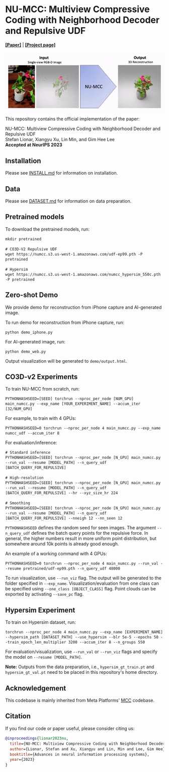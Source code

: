 # NU-MCC: Multiview Compressive Coding with Neighborhood Decoder and Repulsive UDF

[**[Paper]**](https://arxiv.org/abs/2307.09112) | [**[Project page]**](https://numcc.github.io/)

![teaser](media/animation.gif "teaser")

This repository contains the official implementation of the paper:

NU-MCC: Multiview Compressive Coding with Neighborhood Decoder and Repulsive UDF  
Stefan Lionar, Xiangyu Xu, Lin Min, and Gim Hee Lee   
**Accepted at NeurIPS 2023**  


## Installation
Please see [INSTALL.md](INSTALL.md) for information on installation.


## Data
Please see [DATASET.md](DATASET.md) for information on data preparation.

## Pretrained models

To download the pretrained models, run:

```
mkdir pretrained

# CO3D-V2 Repulsive UDF
wget https://numcc.s3.us-west-1.amazonaws.com/udf-ep99.pth -P pretrained

# Hypersim
wget https://numcc.s3.us-west-1.amazonaws.com/numcc_hypersim_550c.pth -P pretrained
```

## Zero-shot Demo

We provide demo for reconstruction from iPhone capture and AI-generated image.

To run demo for reconstruction from iPhone capture, run:

```
python demo_iphone.py
```

For AI-generated image, run:

```
python demo_web.py
```

Output visualization will be generated to `demo/output.html`.


## CO3D-v2 Experiments

To train NU-MCC from scratch, run:
```
PYTHONHASHSEED=[SEED] torchrun --nproc_per_node [NUM_GPU] main_numcc.py --exp_name [YOUR_EXPERIMENT_NAME] --accum_iter [32/NUM_GPU]
```

For example, to train with 4 GPUs:

```
PYTHONHASHSEED=0 torchrun --nproc_per_node 4 main_numcc.py --exp_name numcc_udf --accum_iter 8
```

For evaluation/inference:

```
# Standard inference
PYTHONHASHSEED=[SEED] torchrun --nproc_per_node [N_GPU] main_numcc.py --run_val --resume [MODEL_PATH] --n_query_udf [BATCH_QUERY_FOR_REPULSIVE]

# High-resolution
PYTHONHASHSEED=[SEED] torchrun --nproc_per_node [N_GPU] main_numcc.py --run_val --resume [MODEL_PATH] --n_query_udf [BATCH_QUERY_FOR_REPULSIVE] --hr --xyz_size_hr 224

# Smoothing
PYTHONHASHSEED=[SEED] torchrun --nproc_per_node [N_GPU] main_numcc.py --run_val --resume [MODEL_PATH] --n_query_udf [BATCH_QUERY_FOR_REPULSIVE] --nneigh 12 --nn_seen 12
```

`PYTHONHASHSEED` defines the random seed for seen images. The argument `--n_query_udf` defines the batch query points for the repulsive force. In general, the higher numbers result in more uniform point distribution, but somewhere around 10k points is already good enough. 

An example of a working command with 4 GPUs:

```
PYTHONHASHSEED=0 torchrun --nproc_per_node 4 main_numcc.py --run_val --resume pretrained/udf-ep99.pth --n_query_udf 48000
```

To run visualization, use `--run_viz` flag. The output will be generated to the folder specified in `--exp_name`. Visualization/evaluation from one class can be specified using `--one_class [OBJECT_CLASS]` flag. Point clouds can be exported by activating `--save_pc` flag.


## Hypersim Experiment

To train on Hypersim dataset, run:

```
torchrun --nproc_per_node 4 main_numcc.py --exp_name [EXPERIMENT_NAME] --hypersim_path [DATASET_PATH] --use_hypersim --blr 5e-5 --epochs 50 --train_epoch_len_multiplier 3200 --accum_iter 8 --n_groups 550
```

For evaluation/visualization, use `--run_val` or `--run_viz` flags and specify the model on `--resume [MODEL_PATH]`.

**Note:** Outputs from the data preparation, i.e., `hypersim_gt_train.pt` and `hypersim_gt_val.pt` need to be placed in this repository's home directory.

## Acknowledgement
This codebase is mainly inherited from Meta Platforms' [MCC](https://github.com/facebookresearch/MCC) codebase.



## Citation
If you find our code or paper useful, please consider citing us:

```bibtex
@inproceedings{lionar2023nu,
  title={NU-MCC: Multiview Compressive Coding with Neighborhood Decoder and Repulsive UDF},
  author={Lionar, Stefan and Xu, Xiangyu and Lin, Min and Lee, Gim Hee},
  booktitle={Advances in neural information processing systems},
  year={2023}
}
```

